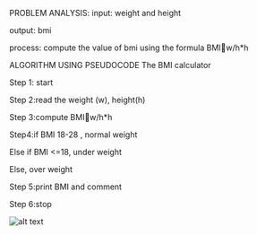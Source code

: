 PROBLEM ANALYSIS:
input:
weight and height

output:
bmi

process: compute the value of bmi using the formula BMIw/h*h




 ALGORITHM USING PSEUDOCODE
 The BMI calculator 

Step 1: start 

Step 2:read the weight (w), height(h)

Step 3:compute BMIw/h*h

Step4:if BMI 18-28 , normal weight 

 Else if BMI <=18, under weight 

 Else, over weight 

Step 5:print BMI and comment 

Step 6:stop 


![alt text](bmi.jpg)

